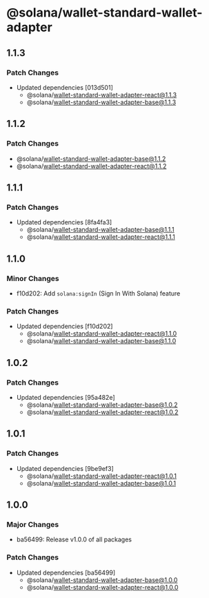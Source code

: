 # @solana/wallet-standard-wallet-adapter

## 1.1.3

### Patch Changes

- Updated dependencies [013d501]
    - @solana/wallet-standard-wallet-adapter-react@1.1.3
    - @solana/wallet-standard-wallet-adapter-base@1.1.3

## 1.1.2

### Patch Changes

- @solana/wallet-standard-wallet-adapter-base@1.1.2
- @solana/wallet-standard-wallet-adapter-react@1.1.2

## 1.1.1

### Patch Changes

- Updated dependencies [8fa4fa3]
    - @solana/wallet-standard-wallet-adapter-base@1.1.1
    - @solana/wallet-standard-wallet-adapter-react@1.1.1

## 1.1.0

### Minor Changes

- f10d202: Add `solana:signIn` (Sign In With Solana) feature

### Patch Changes

- Updated dependencies [f10d202]
    - @solana/wallet-standard-wallet-adapter-react@1.1.0
    - @solana/wallet-standard-wallet-adapter-base@1.1.0

## 1.0.2

### Patch Changes

- Updated dependencies [95a482e]
    - @solana/wallet-standard-wallet-adapter-base@1.0.2
    - @solana/wallet-standard-wallet-adapter-react@1.0.2

## 1.0.1

### Patch Changes

- Updated dependencies [9be9ef3]
    - @solana/wallet-standard-wallet-adapter-react@1.0.1
    - @solana/wallet-standard-wallet-adapter-base@1.0.1

## 1.0.0

### Major Changes

- ba56499: Release v1.0.0 of all packages

### Patch Changes

- Updated dependencies [ba56499]
    - @solana/wallet-standard-wallet-adapter-base@1.0.0
    - @solana/wallet-standard-wallet-adapter-react@1.0.0
